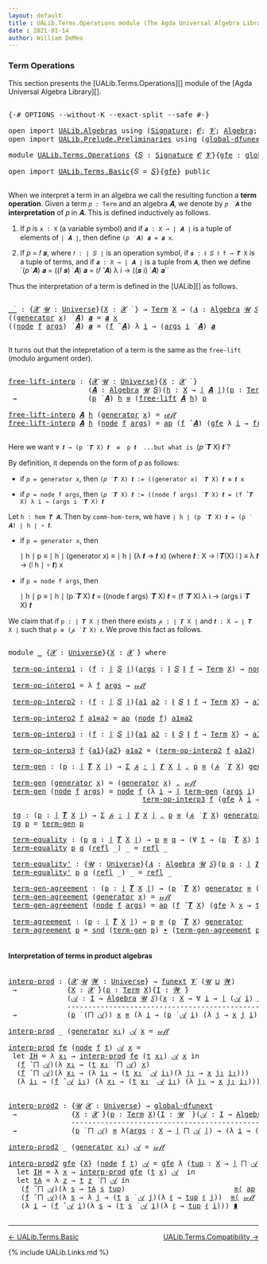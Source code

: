 ```yaml
---
layout: default
title : UALib.Terms.Operations module (The Agda Universal Algebra Library)
date : 2021-01-14
author: William DeMeo
---
```


### <a id="term-operations">Term Operations</a>

This section presents the [UALib.Terms.Operations][] module of the [Agda Universal Algebra Library][].

<pre class="Agda">

<a id="308" class="Symbol">{-#</a> <a id="312" class="Keyword">OPTIONS</a> <a id="320" class="Pragma">--without-K</a> <a id="332" class="Pragma">--exact-split</a> <a id="346" class="Pragma">--safe</a> <a id="353" class="Symbol">#-}</a>

<a id="358" class="Keyword">open</a> <a id="363" class="Keyword">import</a> <a id="370" href="UALib.Algebras.html" class="Module">UALib.Algebras</a> <a id="385" class="Keyword">using</a> <a id="391" class="Symbol">(</a><a id="392" href="UALib.Algebras.Signatures.html#1377" class="Function">Signature</a><a id="401" class="Symbol">;</a> <a id="403" href="universes.html#613" class="Generalizable">𝓞</a><a id="404" class="Symbol">;</a> <a id="406" href="universes.html#617" class="Generalizable">𝓥</a><a id="407" class="Symbol">;</a> <a id="409" href="UALib.Algebras.Algebras.html#771" class="Function">Algebra</a><a id="416" class="Symbol">;</a> <a id="418" href="UALib.Algebras.Algebras.html#3472" class="Function Operator">_↠_</a><a id="421" class="Symbol">)</a>
<a id="423" class="Keyword">open</a> <a id="428" class="Keyword">import</a> <a id="435" href="UALib.Prelude.Preliminaries.html" class="Module">UALib.Prelude.Preliminaries</a> <a id="463" class="Keyword">using</a> <a id="469" class="Symbol">(</a><a id="470" href="MGS-Subsingleton-Theorems.html#3468" class="Function">global-dfunext</a><a id="484" class="Symbol">;</a> <a id="486" href="universes.html#551" class="Postulate">Universe</a><a id="494" class="Symbol">;</a> <a id="496" href="universes.html#758" class="Function Operator">_̇</a><a id="498" class="Symbol">)</a>

<a id="501" class="Keyword">module</a> <a id="508" href="UALib.Terms.Operations.html" class="Module">UALib.Terms.Operations</a> <a id="531" class="Symbol">{</a><a id="532" href="UALib.Terms.Operations.html#532" class="Bound">𝑆</a> <a id="534" class="Symbol">:</a> <a id="536" href="UALib.Algebras.Signatures.html#1377" class="Function">Signature</a> <a id="546" href="universes.html#613" class="Generalizable">𝓞</a> <a id="548" href="universes.html#617" class="Generalizable">𝓥</a><a id="549" class="Symbol">}{</a><a id="551" href="UALib.Terms.Operations.html#551" class="Bound">gfe</a> <a id="555" class="Symbol">:</a> <a id="557" href="MGS-Subsingleton-Theorems.html#3468" class="Function">global-dfunext</a><a id="571" class="Symbol">}</a> <a id="573" class="Keyword">where</a>

<a id="580" class="Keyword">open</a> <a id="585" class="Keyword">import</a> <a id="592" href="UALib.Terms.Basic.html" class="Module">UALib.Terms.Basic</a><a id="609" class="Symbol">{</a><a id="610" class="Argument">𝑆</a> <a id="612" class="Symbol">=</a> <a id="614" href="UALib.Terms.Operations.html#532" class="Bound">𝑆</a><a id="615" class="Symbol">}{</a><a id="617" href="UALib.Terms.Operations.html#551" class="Bound">gfe</a><a id="620" class="Symbol">}</a> <a id="622" class="Keyword">public</a>

</pre>

When we interpret a term in an algebra we call the resulting function a **term operation**.  Given a term `𝑝 : Term` and an algebra 𝑨, we denote by `𝑝 ̇ 𝑨` the **interpretation** of 𝑝 in 𝑨.  This is defined inductively as follows.

1. If 𝑝 is `x : X` (a variable symbol) and if `𝒂 : X → ∣ 𝑨 ∣` is a tuple of elements of `∣ 𝑨 ∣`, then define `(𝑝 ̇ 𝑨) 𝒂 = 𝒂 x`.

2. If 𝑝 = 𝑓 𝒔, where `𝑓 : ∣ 𝑆 ∣` is an operation symbol, if `𝒔 : ∥ 𝑆 ∥ f → 𝑻 X` is a tuple of terms, and if `𝒂 : X → ∣ 𝑨 ∣` is a tuple from `𝑨`, then we define `(𝑝 ̇ 𝑨) 𝒂 = ((𝑓 𝒔) ̇ 𝑨) 𝒂 = (𝑓 ̂ 𝑨) λ i → ((𝒔 i) ̇ 𝑨) 𝒂``

Thus the interpretation of a term is defined in the [UALib][] as follows.

<pre class="Agda">

<a id="_̇_"></a><a id="1312" href="UALib.Terms.Operations.html#1312" class="Function Operator">_̇_</a> <a id="1316" class="Symbol">:</a> <a id="1318" class="Symbol">{</a><a id="1319" href="UALib.Terms.Operations.html#1319" class="Bound">𝓧</a> <a id="1321" href="UALib.Terms.Operations.html#1321" class="Bound">𝓤</a> <a id="1323" class="Symbol">:</a> <a id="1325" href="universes.html#551" class="Postulate">Universe</a><a id="1333" class="Symbol">}{</a><a id="1335" href="UALib.Terms.Operations.html#1335" class="Bound">X</a> <a id="1337" class="Symbol">:</a> <a id="1339" href="UALib.Terms.Operations.html#1319" class="Bound">𝓧</a> <a id="1341" href="universes.html#758" class="Function Operator">̇</a> <a id="1343" class="Symbol">}</a> <a id="1345" class="Symbol">→</a> <a id="1347" href="UALib.Terms.Basic.html#2335" class="Datatype">Term</a> <a id="1352" href="UALib.Terms.Operations.html#1335" class="Bound">X</a> <a id="1354" class="Symbol">→</a> <a id="1356" class="Symbol">(</a><a id="1357" href="UALib.Terms.Operations.html#1357" class="Bound">𝑨</a> <a id="1359" class="Symbol">:</a> <a id="1361" href="UALib.Algebras.Algebras.html#771" class="Function">Algebra</a> <a id="1369" href="UALib.Terms.Operations.html#1321" class="Bound">𝓤</a> <a id="1371" href="UALib.Terms.Operations.html#532" class="Bound">𝑆</a><a id="1372" class="Symbol">)</a> <a id="1374" class="Symbol">→</a> <a id="1376" class="Symbol">(</a><a id="1377" href="UALib.Terms.Operations.html#1335" class="Bound">X</a> <a id="1379" class="Symbol">→</a> <a id="1381" href="UALib.Prelude.Preliminaries.html#11659" class="Function Operator">∣</a> <a id="1383" href="UALib.Terms.Operations.html#1357" class="Bound">𝑨</a> <a id="1385" href="UALib.Prelude.Preliminaries.html#11659" class="Function Operator">∣</a><a id="1386" class="Symbol">)</a> <a id="1388" class="Symbol">→</a> <a id="1390" href="UALib.Prelude.Preliminaries.html#11659" class="Function Operator">∣</a> <a id="1392" href="UALib.Terms.Operations.html#1357" class="Bound">𝑨</a> <a id="1394" href="UALib.Prelude.Preliminaries.html#11659" class="Function Operator">∣</a>
<a id="1396" class="Symbol">((</a><a id="1398" href="UALib.Terms.Basic.html#2383" class="InductiveConstructor">generator</a> <a id="1408" href="UALib.Terms.Operations.html#1408" class="Bound">x</a><a id="1409" class="Symbol">)</a> <a id="1411" href="UALib.Terms.Operations.html#1312" class="Function Operator">̇</a> <a id="1413" href="UALib.Terms.Operations.html#1413" class="Bound">𝑨</a><a id="1414" class="Symbol">)</a> <a id="1416" href="UALib.Terms.Operations.html#1416" class="Bound">𝒂</a> <a id="1418" class="Symbol">=</a> <a id="1420" href="UALib.Terms.Operations.html#1416" class="Bound">𝒂</a> <a id="1422" href="UALib.Terms.Operations.html#1408" class="Bound">x</a>
<a id="1424" class="Symbol">((</a><a id="1426" href="UALib.Terms.Basic.html#2408" class="InductiveConstructor">node</a> <a id="1431" href="UALib.Terms.Operations.html#1431" class="Bound">f</a> <a id="1433" href="UALib.Terms.Operations.html#1433" class="Bound">args</a><a id="1437" class="Symbol">)</a> <a id="1439" href="UALib.Terms.Operations.html#1312" class="Function Operator">̇</a> <a id="1441" href="UALib.Terms.Operations.html#1441" class="Bound">𝑨</a><a id="1442" class="Symbol">)</a> <a id="1444" href="UALib.Terms.Operations.html#1444" class="Bound">𝒂</a> <a id="1446" class="Symbol">=</a> <a id="1448" class="Symbol">(</a><a id="1449" href="UALib.Terms.Operations.html#1431" class="Bound">f</a> <a id="1451" href="UALib.Algebras.Algebras.html#2921" class="Function Operator">̂</a> <a id="1453" href="UALib.Terms.Operations.html#1441" class="Bound">𝑨</a><a id="1454" class="Symbol">)</a> <a id="1456" class="Symbol">λ</a> <a id="1458" href="UALib.Terms.Operations.html#1458" class="Bound">i</a> <a id="1460" class="Symbol">→</a> <a id="1462" class="Symbol">(</a><a id="1463" href="UALib.Terms.Operations.html#1433" class="Bound">args</a> <a id="1468" href="UALib.Terms.Operations.html#1458" class="Bound">i</a> <a id="1470" href="UALib.Terms.Operations.html#1312" class="Function Operator">̇</a> <a id="1472" href="UALib.Terms.Operations.html#1441" class="Bound">𝑨</a><a id="1473" class="Symbol">)</a> <a id="1475" href="UALib.Terms.Operations.html#1444" class="Bound">𝒂</a>

</pre>

It turns out that the intepretation of a term is the same as the `free-lift` (modulo argument order).

<pre class="Agda">

<a id="free-lift-interp"></a><a id="1607" href="UALib.Terms.Operations.html#1607" class="Function">free-lift-interp</a> <a id="1624" class="Symbol">:</a> <a id="1626" class="Symbol">{</a><a id="1627" href="UALib.Terms.Operations.html#1627" class="Bound">𝓧</a> <a id="1629" href="UALib.Terms.Operations.html#1629" class="Bound">𝓤</a> <a id="1631" class="Symbol">:</a> <a id="1633" href="universes.html#551" class="Postulate">Universe</a><a id="1641" class="Symbol">}{</a><a id="1643" href="UALib.Terms.Operations.html#1643" class="Bound">X</a> <a id="1645" class="Symbol">:</a> <a id="1647" href="UALib.Terms.Operations.html#1627" class="Bound">𝓧</a> <a id="1649" href="universes.html#758" class="Function Operator">̇</a> <a id="1651" class="Symbol">}</a>
                   <a id="1672" class="Symbol">(</a><a id="1673" href="UALib.Terms.Operations.html#1673" class="Bound">𝑨</a> <a id="1675" class="Symbol">:</a> <a id="1677" href="UALib.Algebras.Algebras.html#771" class="Function">Algebra</a> <a id="1685" href="UALib.Terms.Operations.html#1629" class="Bound">𝓤</a> <a id="1687" href="UALib.Terms.Operations.html#532" class="Bound">𝑆</a><a id="1688" class="Symbol">)(</a><a id="1690" href="UALib.Terms.Operations.html#1690" class="Bound">h</a> <a id="1692" class="Symbol">:</a> <a id="1694" href="UALib.Terms.Operations.html#1643" class="Bound">X</a> <a id="1696" class="Symbol">→</a> <a id="1698" href="UALib.Prelude.Preliminaries.html#11659" class="Function Operator">∣</a> <a id="1700" href="UALib.Terms.Operations.html#1673" class="Bound">𝑨</a> <a id="1702" href="UALib.Prelude.Preliminaries.html#11659" class="Function Operator">∣</a><a id="1703" class="Symbol">)(</a><a id="1705" href="UALib.Terms.Operations.html#1705" class="Bound">p</a> <a id="1707" class="Symbol">:</a> <a id="1709" href="UALib.Terms.Basic.html#2335" class="Datatype">Term</a> <a id="1714" href="UALib.Terms.Operations.html#1643" class="Bound">X</a><a id="1715" class="Symbol">)</a>
 <a id="1718" class="Symbol">→</a>                 <a id="1736" class="Symbol">(</a><a id="1737" href="UALib.Terms.Operations.html#1705" class="Bound">p</a> <a id="1739" href="UALib.Terms.Operations.html#1312" class="Function Operator">̇</a> <a id="1741" href="UALib.Terms.Operations.html#1673" class="Bound">𝑨</a><a id="1742" class="Symbol">)</a> <a id="1744" href="UALib.Terms.Operations.html#1690" class="Bound">h</a> <a id="1746" href="UALib.Prelude.Preliminaries.html#5556" class="Datatype Operator">≡</a> <a id="1748" class="Symbol">(</a><a id="1749" href="UALib.Terms.Basic.html#3932" class="Function">free-lift</a> <a id="1759" href="UALib.Terms.Operations.html#1673" class="Bound">𝑨</a> <a id="1761" href="UALib.Terms.Operations.html#1690" class="Bound">h</a><a id="1762" class="Symbol">)</a> <a id="1764" href="UALib.Terms.Operations.html#1705" class="Bound">p</a>

<a id="1767" href="UALib.Terms.Operations.html#1607" class="Function">free-lift-interp</a> <a id="1784" href="UALib.Terms.Operations.html#1784" class="Bound">𝑨</a> <a id="1786" href="UALib.Terms.Operations.html#1786" class="Bound">h</a> <a id="1788" class="Symbol">(</a><a id="1789" href="UALib.Terms.Basic.html#2383" class="InductiveConstructor">generator</a> <a id="1799" href="UALib.Terms.Operations.html#1799" class="Bound">x</a><a id="1800" class="Symbol">)</a> <a id="1802" class="Symbol">=</a> <a id="1804" href="UALib.Prelude.Preliminaries.html#5570" class="InductiveConstructor">𝓇ℯ𝒻𝓁</a>
<a id="1809" href="UALib.Terms.Operations.html#1607" class="Function">free-lift-interp</a> <a id="1826" href="UALib.Terms.Operations.html#1826" class="Bound">𝑨</a> <a id="1828" href="UALib.Terms.Operations.html#1828" class="Bound">h</a> <a id="1830" class="Symbol">(</a><a id="1831" href="UALib.Terms.Basic.html#2408" class="InductiveConstructor">node</a> <a id="1836" href="UALib.Terms.Operations.html#1836" class="Bound">f</a> <a id="1838" href="UALib.Terms.Operations.html#1838" class="Bound">args</a><a id="1842" class="Symbol">)</a> <a id="1844" class="Symbol">=</a> <a id="1846" href="MGS-MLTT.html#6613" class="Function">ap</a> <a id="1849" class="Symbol">(</a><a id="1850" href="UALib.Terms.Operations.html#1836" class="Bound">f</a> <a id="1852" href="UALib.Algebras.Algebras.html#2921" class="Function Operator">̂</a> <a id="1854" href="UALib.Terms.Operations.html#1826" class="Bound">𝑨</a><a id="1855" class="Symbol">)</a> <a id="1857" class="Symbol">(</a><a id="1858" href="UALib.Terms.Operations.html#551" class="Bound">gfe</a> <a id="1862" class="Symbol">λ</a> <a id="1864" href="UALib.Terms.Operations.html#1864" class="Bound">i</a> <a id="1866" class="Symbol">→</a> <a id="1868" href="UALib.Terms.Operations.html#1607" class="Function">free-lift-interp</a> <a id="1885" href="UALib.Terms.Operations.html#1826" class="Bound">𝑨</a> <a id="1887" href="UALib.Terms.Operations.html#1828" class="Bound">h</a> <a id="1889" class="Symbol">(</a><a id="1890" href="UALib.Terms.Operations.html#1838" class="Bound">args</a> <a id="1895" href="UALib.Terms.Operations.html#1864" class="Bound">i</a><a id="1896" class="Symbol">))</a>

</pre>

Here we want `∀ 𝒕 → (p ̇ 𝑻 X) 𝒕  ≡  p 𝒕  ...but what is `(𝑝 ̇ 𝑻 X) 𝒕`?

By definition, it depends on the form of 𝑝 as follows:

* if `𝑝 = generator x`, then `(𝑝 ̇ 𝑻 X) 𝒕 := ((generator x) ̇ 𝑻 X) 𝒕 ≡ 𝒕 x`

* if `𝑝 = node f args`, then `(𝑝 ̇ 𝑻 X) 𝒕 := ((node f args) ̇ 𝑻 X) 𝒕 = (f ̂ 𝑻 X) λ i → (args i ̇ 𝑻 X) 𝒕`

Let `h : hom 𝑻 𝑨`. Then by `comm-hom-term`, we have `∣ h ∣ (p ̇ 𝑻 X) 𝒕 = (p ̇ 𝑨) ∣ h ∣ ∘ 𝒕`.

* if `p = generator x`, then

   ∣ h ∣ p ≡ ∣ h ∣ (generator x)
          ≡ ∣ h ∣ (λ 𝒕 → 𝒕 x)  (where 𝒕 : X → ∣ 𝑻(X) ∣ )
          ≡ λ 𝒕 → (∣ h ∣ ∘ 𝒕) x

* if `p = node f args`, then

   ∣ h ∣ p ≡ ∣ h ∣  (p ̇ 𝑻 X) 𝒕 = ((node f args) ̇ 𝑻 X) 𝒕 = (f ̂ 𝑻 X) λ i → (args i ̇ 𝑻 X) 𝒕

We claim that if `p : ∣ 𝑻 X ∣` then there exists `𝓅 : ∣ 𝑻 X ∣` and `𝒕 : X → ∣ 𝑻 X ∣` such that `p ≡ (𝓅 ̇ 𝑻 X) 𝒕`. We prove this fact as follows.

<pre class="Agda">

<a id="2754" class="Keyword">module</a> <a id="2761" href="UALib.Terms.Operations.html#2761" class="Module">_</a> <a id="2763" class="Symbol">{</a><a id="2764" href="UALib.Terms.Operations.html#2764" class="Bound">𝓧</a> <a id="2766" class="Symbol">:</a> <a id="2768" href="universes.html#551" class="Postulate">Universe</a><a id="2776" class="Symbol">}{</a><a id="2778" href="UALib.Terms.Operations.html#2778" class="Bound">X</a> <a id="2780" class="Symbol">:</a> <a id="2782" href="UALib.Terms.Operations.html#2764" class="Bound">𝓧</a> <a id="2784" href="universes.html#758" class="Function Operator">̇</a><a id="2785" class="Symbol">}</a> <a id="2787" class="Keyword">where</a>

 <a id="2795" href="UALib.Terms.Operations.html#2795" class="Function">term-op-interp1</a> <a id="2811" class="Symbol">:</a> <a id="2813" class="Symbol">(</a><a id="2814" href="UALib.Terms.Operations.html#2814" class="Bound">f</a> <a id="2816" class="Symbol">:</a> <a id="2818" href="UALib.Prelude.Preliminaries.html#11659" class="Function Operator">∣</a> <a id="2820" href="UALib.Terms.Operations.html#532" class="Bound">𝑆</a> <a id="2822" href="UALib.Prelude.Preliminaries.html#11659" class="Function Operator">∣</a><a id="2823" class="Symbol">)(</a><a id="2825" href="UALib.Terms.Operations.html#2825" class="Bound">args</a> <a id="2830" class="Symbol">:</a> <a id="2832" href="UALib.Prelude.Preliminaries.html#11740" class="Function Operator">∥</a> <a id="2834" href="UALib.Terms.Operations.html#532" class="Bound">𝑆</a> <a id="2836" href="UALib.Prelude.Preliminaries.html#11740" class="Function Operator">∥</a> <a id="2838" href="UALib.Terms.Operations.html#2814" class="Bound">f</a> <a id="2840" class="Symbol">→</a> <a id="2842" href="UALib.Terms.Basic.html#2335" class="Datatype">Term</a> <a id="2847" href="UALib.Terms.Operations.html#2778" class="Bound">X</a><a id="2848" class="Symbol">)</a> <a id="2850" class="Symbol">→</a> <a id="2852" href="UALib.Terms.Basic.html#2408" class="InductiveConstructor">node</a> <a id="2857" href="UALib.Terms.Operations.html#2814" class="Bound">f</a> <a id="2859" href="UALib.Terms.Operations.html#2825" class="Bound">args</a> <a id="2864" href="UALib.Prelude.Preliminaries.html#5556" class="Datatype Operator">≡</a> <a id="2866" class="Symbol">(</a><a id="2867" href="UALib.Terms.Operations.html#2814" class="Bound">f</a> <a id="2869" href="UALib.Algebras.Algebras.html#2921" class="Function Operator">̂</a> <a id="2871" href="UALib.Terms.Basic.html#3406" class="Function">𝑻</a> <a id="2873" href="UALib.Terms.Operations.html#2778" class="Bound">X</a><a id="2874" class="Symbol">)</a> <a id="2876" href="UALib.Terms.Operations.html#2825" class="Bound">args</a>

 <a id="2883" href="UALib.Terms.Operations.html#2795" class="Function">term-op-interp1</a> <a id="2899" class="Symbol">=</a> <a id="2901" class="Symbol">λ</a> <a id="2903" href="UALib.Terms.Operations.html#2903" class="Bound">f</a> <a id="2905" href="UALib.Terms.Operations.html#2905" class="Bound">args</a> <a id="2910" class="Symbol">→</a> <a id="2912" href="UALib.Prelude.Preliminaries.html#5570" class="InductiveConstructor">𝓇ℯ𝒻𝓁</a>

 <a id="2919" href="UALib.Terms.Operations.html#2919" class="Function">term-op-interp2</a> <a id="2935" class="Symbol">:</a> <a id="2937" class="Symbol">(</a><a id="2938" href="UALib.Terms.Operations.html#2938" class="Bound">f</a> <a id="2940" class="Symbol">:</a> <a id="2942" href="UALib.Prelude.Preliminaries.html#11659" class="Function Operator">∣</a> <a id="2944" href="UALib.Terms.Operations.html#532" class="Bound">𝑆</a> <a id="2946" href="UALib.Prelude.Preliminaries.html#11659" class="Function Operator">∣</a><a id="2947" class="Symbol">){</a><a id="2949" href="UALib.Terms.Operations.html#2949" class="Bound">a1</a> <a id="2952" href="UALib.Terms.Operations.html#2952" class="Bound">a2</a> <a id="2955" class="Symbol">:</a> <a id="2957" href="UALib.Prelude.Preliminaries.html#11740" class="Function Operator">∥</a> <a id="2959" href="UALib.Terms.Operations.html#532" class="Bound">𝑆</a> <a id="2961" href="UALib.Prelude.Preliminaries.html#11740" class="Function Operator">∥</a> <a id="2963" href="UALib.Terms.Operations.html#2938" class="Bound">f</a> <a id="2965" class="Symbol">→</a> <a id="2967" href="UALib.Terms.Basic.html#2335" class="Datatype">Term</a> <a id="2972" href="UALib.Terms.Operations.html#2778" class="Bound">X</a><a id="2973" class="Symbol">}</a> <a id="2975" class="Symbol">→</a> <a id="2977" href="UALib.Terms.Operations.html#2949" class="Bound">a1</a> <a id="2980" href="UALib.Prelude.Preliminaries.html#5556" class="Datatype Operator">≡</a> <a id="2982" href="UALib.Terms.Operations.html#2952" class="Bound">a2</a>  <a id="2986" class="Symbol">→</a>  <a id="2989" href="UALib.Terms.Basic.html#2408" class="InductiveConstructor">node</a> <a id="2994" href="UALib.Terms.Operations.html#2938" class="Bound">f</a> <a id="2996" href="UALib.Terms.Operations.html#2949" class="Bound">a1</a> <a id="2999" href="UALib.Prelude.Preliminaries.html#5556" class="Datatype Operator">≡</a> <a id="3001" href="UALib.Terms.Basic.html#2408" class="InductiveConstructor">node</a> <a id="3006" href="UALib.Terms.Operations.html#2938" class="Bound">f</a> <a id="3008" href="UALib.Terms.Operations.html#2952" class="Bound">a2</a>

 <a id="3013" href="UALib.Terms.Operations.html#2919" class="Function">term-op-interp2</a> <a id="3029" href="UALib.Terms.Operations.html#3029" class="Bound">f</a> <a id="3031" href="UALib.Terms.Operations.html#3031" class="Bound">a1≡a2</a> <a id="3037" class="Symbol">=</a> <a id="3039" href="MGS-MLTT.html#6613" class="Function">ap</a> <a id="3042" class="Symbol">(</a><a id="3043" href="UALib.Terms.Basic.html#2408" class="InductiveConstructor">node</a> <a id="3048" href="UALib.Terms.Operations.html#3029" class="Bound">f</a><a id="3049" class="Symbol">)</a> <a id="3051" href="UALib.Terms.Operations.html#3031" class="Bound">a1≡a2</a>

 <a id="3059" href="UALib.Terms.Operations.html#3059" class="Function">term-op-interp3</a> <a id="3075" class="Symbol">:</a> <a id="3077" class="Symbol">(</a><a id="3078" href="UALib.Terms.Operations.html#3078" class="Bound">f</a> <a id="3080" class="Symbol">:</a> <a id="3082" href="UALib.Prelude.Preliminaries.html#11659" class="Function Operator">∣</a> <a id="3084" href="UALib.Terms.Operations.html#532" class="Bound">𝑆</a> <a id="3086" href="UALib.Prelude.Preliminaries.html#11659" class="Function Operator">∣</a><a id="3087" class="Symbol">){</a><a id="3089" href="UALib.Terms.Operations.html#3089" class="Bound">a1</a> <a id="3092" href="UALib.Terms.Operations.html#3092" class="Bound">a2</a> <a id="3095" class="Symbol">:</a> <a id="3097" href="UALib.Prelude.Preliminaries.html#11740" class="Function Operator">∥</a> <a id="3099" href="UALib.Terms.Operations.html#532" class="Bound">𝑆</a> <a id="3101" href="UALib.Prelude.Preliminaries.html#11740" class="Function Operator">∥</a> <a id="3103" href="UALib.Terms.Operations.html#3078" class="Bound">f</a> <a id="3105" class="Symbol">→</a> <a id="3107" href="UALib.Terms.Basic.html#2335" class="Datatype">Term</a> <a id="3112" href="UALib.Terms.Operations.html#2778" class="Bound">X</a><a id="3113" class="Symbol">}</a> <a id="3115" class="Symbol">→</a> <a id="3117" href="UALib.Terms.Operations.html#3089" class="Bound">a1</a> <a id="3120" href="UALib.Prelude.Preliminaries.html#5556" class="Datatype Operator">≡</a> <a id="3122" href="UALib.Terms.Operations.html#3092" class="Bound">a2</a> <a id="3125" class="Symbol">→</a> <a id="3127" href="UALib.Terms.Basic.html#2408" class="InductiveConstructor">node</a> <a id="3132" href="UALib.Terms.Operations.html#3078" class="Bound">f</a> <a id="3134" href="UALib.Terms.Operations.html#3089" class="Bound">a1</a> <a id="3137" href="UALib.Prelude.Preliminaries.html#5556" class="Datatype Operator">≡</a> <a id="3139" class="Symbol">(</a><a id="3140" href="UALib.Terms.Operations.html#3078" class="Bound">f</a> <a id="3142" href="UALib.Algebras.Algebras.html#2921" class="Function Operator">̂</a> <a id="3144" href="UALib.Terms.Basic.html#3406" class="Function">𝑻</a> <a id="3146" href="UALib.Terms.Operations.html#2778" class="Bound">X</a><a id="3147" class="Symbol">)</a> <a id="3149" href="UALib.Terms.Operations.html#3092" class="Bound">a2</a>

 <a id="3154" href="UALib.Terms.Operations.html#3059" class="Function">term-op-interp3</a> <a id="3170" href="UALib.Terms.Operations.html#3170" class="Bound">f</a> <a id="3172" class="Symbol">{</a><a id="3173" href="UALib.Terms.Operations.html#3173" class="Bound">a1</a><a id="3175" class="Symbol">}{</a><a id="3177" href="UALib.Terms.Operations.html#3177" class="Bound">a2</a><a id="3179" class="Symbol">}</a> <a id="3181" href="UALib.Terms.Operations.html#3181" class="Bound">a1a2</a> <a id="3186" class="Symbol">=</a> <a id="3188" class="Symbol">(</a><a id="3189" href="UALib.Terms.Operations.html#2919" class="Function">term-op-interp2</a> <a id="3205" href="UALib.Terms.Operations.html#3170" class="Bound">f</a> <a id="3207" href="UALib.Terms.Operations.html#3181" class="Bound">a1a2</a><a id="3211" class="Symbol">)</a> <a id="3213" href="MGS-MLTT.html#5910" class="Function Operator">∙</a> <a id="3215" class="Symbol">(</a><a id="3216" href="UALib.Terms.Operations.html#2795" class="Function">term-op-interp1</a> <a id="3232" href="UALib.Terms.Operations.html#3170" class="Bound">f</a> <a id="3234" href="UALib.Terms.Operations.html#3177" class="Bound">a2</a><a id="3236" class="Symbol">)</a>

 <a id="3240" href="UALib.Terms.Operations.html#3240" class="Function">term-gen</a> <a id="3249" class="Symbol">:</a> <a id="3251" class="Symbol">(</a><a id="3252" href="UALib.Terms.Operations.html#3252" class="Bound">p</a> <a id="3254" class="Symbol">:</a> <a id="3256" href="UALib.Prelude.Preliminaries.html#11659" class="Function Operator">∣</a> <a id="3258" href="UALib.Terms.Basic.html#3406" class="Function">𝑻</a> <a id="3260" href="UALib.Terms.Operations.html#2778" class="Bound">X</a> <a id="3262" href="UALib.Prelude.Preliminaries.html#11659" class="Function Operator">∣</a><a id="3263" class="Symbol">)</a> <a id="3265" class="Symbol">→</a> <a id="3267" href="MGS-MLTT.html#3074" class="Function">Σ</a> <a id="3269" href="UALib.Terms.Operations.html#3269" class="Bound">𝓅</a> <a id="3271" href="MGS-MLTT.html#3074" class="Function">꞉</a> <a id="3273" href="UALib.Prelude.Preliminaries.html#11659" class="Function Operator">∣</a> <a id="3275" href="UALib.Terms.Basic.html#3406" class="Function">𝑻</a> <a id="3277" href="UALib.Terms.Operations.html#2778" class="Bound">X</a> <a id="3279" href="UALib.Prelude.Preliminaries.html#11659" class="Function Operator">∣</a> <a id="3281" href="MGS-MLTT.html#3074" class="Function">,</a> <a id="3283" href="UALib.Terms.Operations.html#3252" class="Bound">p</a> <a id="3285" href="UALib.Prelude.Preliminaries.html#5556" class="Datatype Operator">≡</a> <a id="3287" class="Symbol">(</a><a id="3288" href="UALib.Terms.Operations.html#3269" class="Bound">𝓅</a> <a id="3290" href="UALib.Terms.Operations.html#1312" class="Function Operator">̇</a> <a id="3292" href="UALib.Terms.Basic.html#3406" class="Function">𝑻</a> <a id="3294" href="UALib.Terms.Operations.html#2778" class="Bound">X</a><a id="3295" class="Symbol">)</a> <a id="3297" href="UALib.Terms.Basic.html#2383" class="InductiveConstructor">generator</a>

 <a id="3309" href="UALib.Terms.Operations.html#3240" class="Function">term-gen</a> <a id="3318" class="Symbol">(</a><a id="3319" href="UALib.Terms.Basic.html#2383" class="InductiveConstructor">generator</a> <a id="3329" href="UALib.Terms.Operations.html#3329" class="Bound">x</a><a id="3330" class="Symbol">)</a> <a id="3332" class="Symbol">=</a> <a id="3334" class="Symbol">(</a><a id="3335" href="UALib.Terms.Basic.html#2383" class="InductiveConstructor">generator</a> <a id="3345" href="UALib.Terms.Operations.html#3329" class="Bound">x</a><a id="3346" class="Symbol">)</a> <a id="3348" href="UALib.Prelude.Preliminaries.html#5665" class="InductiveConstructor Operator">,</a> <a id="3350" href="UALib.Prelude.Preliminaries.html#5570" class="InductiveConstructor">𝓇ℯ𝒻𝓁</a>
 <a id="3356" href="UALib.Terms.Operations.html#3240" class="Function">term-gen</a> <a id="3365" class="Symbol">(</a><a id="3366" href="UALib.Terms.Basic.html#2408" class="InductiveConstructor">node</a> <a id="3371" href="UALib.Terms.Operations.html#3371" class="Bound">f</a> <a id="3373" href="UALib.Terms.Operations.html#3373" class="Bound">args</a><a id="3377" class="Symbol">)</a> <a id="3379" class="Symbol">=</a> <a id="3381" href="UALib.Terms.Basic.html#2408" class="InductiveConstructor">node</a> <a id="3386" href="UALib.Terms.Operations.html#3371" class="Bound">f</a> <a id="3388" class="Symbol">(λ</a> <a id="3391" href="UALib.Terms.Operations.html#3391" class="Bound">i</a> <a id="3393" class="Symbol">→</a> <a id="3395" href="UALib.Prelude.Preliminaries.html#11659" class="Function Operator">∣</a> <a id="3397" href="UALib.Terms.Operations.html#3240" class="Function">term-gen</a> <a id="3406" class="Symbol">(</a><a id="3407" href="UALib.Terms.Operations.html#3373" class="Bound">args</a> <a id="3412" href="UALib.Terms.Operations.html#3391" class="Bound">i</a><a id="3413" class="Symbol">)</a> <a id="3415" href="UALib.Prelude.Preliminaries.html#11659" class="Function Operator">∣</a><a id="3416" class="Symbol">)</a> <a id="3418" href="UALib.Prelude.Preliminaries.html#5665" class="InductiveConstructor Operator">,</a>
                                <a id="3452" href="UALib.Terms.Operations.html#3059" class="Function">term-op-interp3</a> <a id="3468" href="UALib.Terms.Operations.html#3371" class="Bound">f</a> <a id="3470" class="Symbol">(</a><a id="3471" href="UALib.Terms.Operations.html#551" class="Bound">gfe</a> <a id="3475" class="Symbol">λ</a> <a id="3477" href="UALib.Terms.Operations.html#3477" class="Bound">i</a> <a id="3479" class="Symbol">→</a> <a id="3481" href="UALib.Prelude.Preliminaries.html#11740" class="Function Operator">∥</a> <a id="3483" href="UALib.Terms.Operations.html#3240" class="Function">term-gen</a> <a id="3492" class="Symbol">(</a><a id="3493" href="UALib.Terms.Operations.html#3373" class="Bound">args</a> <a id="3498" href="UALib.Terms.Operations.html#3477" class="Bound">i</a><a id="3499" class="Symbol">)</a> <a id="3501" href="UALib.Prelude.Preliminaries.html#11740" class="Function Operator">∥</a><a id="3502" class="Symbol">)</a>

 <a id="3506" href="UALib.Terms.Operations.html#3506" class="Function">tg</a> <a id="3509" class="Symbol">:</a> <a id="3511" class="Symbol">(</a><a id="3512" href="UALib.Terms.Operations.html#3512" class="Bound">p</a> <a id="3514" class="Symbol">:</a> <a id="3516" href="UALib.Prelude.Preliminaries.html#11659" class="Function Operator">∣</a> <a id="3518" href="UALib.Terms.Basic.html#3406" class="Function">𝑻</a> <a id="3520" href="UALib.Terms.Operations.html#2778" class="Bound">X</a> <a id="3522" href="UALib.Prelude.Preliminaries.html#11659" class="Function Operator">∣</a><a id="3523" class="Symbol">)</a> <a id="3525" class="Symbol">→</a> <a id="3527" href="MGS-MLTT.html#3074" class="Function">Σ</a> <a id="3529" href="UALib.Terms.Operations.html#3529" class="Bound">𝓅</a> <a id="3531" href="MGS-MLTT.html#3074" class="Function">꞉</a> <a id="3533" href="UALib.Prelude.Preliminaries.html#11659" class="Function Operator">∣</a> <a id="3535" href="UALib.Terms.Basic.html#3406" class="Function">𝑻</a> <a id="3537" href="UALib.Terms.Operations.html#2778" class="Bound">X</a> <a id="3539" href="UALib.Prelude.Preliminaries.html#11659" class="Function Operator">∣</a> <a id="3541" href="MGS-MLTT.html#3074" class="Function">,</a> <a id="3543" href="UALib.Terms.Operations.html#3512" class="Bound">p</a> <a id="3545" href="UALib.Prelude.Preliminaries.html#5556" class="Datatype Operator">≡</a> <a id="3547" class="Symbol">(</a><a id="3548" href="UALib.Terms.Operations.html#3529" class="Bound">𝓅</a> <a id="3550" href="UALib.Terms.Operations.html#1312" class="Function Operator">̇</a> <a id="3552" href="UALib.Terms.Basic.html#3406" class="Function">𝑻</a> <a id="3554" href="UALib.Terms.Operations.html#2778" class="Bound">X</a><a id="3555" class="Symbol">)</a> <a id="3557" href="UALib.Terms.Basic.html#2383" class="InductiveConstructor">generator</a>
 <a id="3568" href="UALib.Terms.Operations.html#3506" class="Function">tg</a> <a id="3571" href="UALib.Terms.Operations.html#3571" class="Bound">p</a> <a id="3573" class="Symbol">=</a> <a id="3575" href="UALib.Terms.Operations.html#3240" class="Function">term-gen</a> <a id="3584" href="UALib.Terms.Operations.html#3571" class="Bound">p</a>

 <a id="3588" href="UALib.Terms.Operations.html#3588" class="Function">term-equality</a> <a id="3602" class="Symbol">:</a> <a id="3604" class="Symbol">(</a><a id="3605" href="UALib.Terms.Operations.html#3605" class="Bound">p</a> <a id="3607" href="UALib.Terms.Operations.html#3607" class="Bound">q</a> <a id="3609" class="Symbol">:</a> <a id="3611" href="UALib.Prelude.Preliminaries.html#11659" class="Function Operator">∣</a> <a id="3613" href="UALib.Terms.Basic.html#3406" class="Function">𝑻</a> <a id="3615" href="UALib.Terms.Operations.html#2778" class="Bound">X</a> <a id="3617" href="UALib.Prelude.Preliminaries.html#11659" class="Function Operator">∣</a><a id="3618" class="Symbol">)</a> <a id="3620" class="Symbol">→</a> <a id="3622" href="UALib.Terms.Operations.html#3605" class="Bound">p</a> <a id="3624" href="UALib.Prelude.Preliminaries.html#5556" class="Datatype Operator">≡</a> <a id="3626" href="UALib.Terms.Operations.html#3607" class="Bound">q</a> <a id="3628" class="Symbol">→</a> <a id="3630" class="Symbol">(∀</a> <a id="3633" href="UALib.Terms.Operations.html#3633" class="Bound">t</a> <a id="3635" class="Symbol">→</a> <a id="3637" class="Symbol">(</a><a id="3638" href="UALib.Terms.Operations.html#3605" class="Bound">p</a> <a id="3640" href="UALib.Terms.Operations.html#1312" class="Function Operator">̇</a> <a id="3642" href="UALib.Terms.Basic.html#3406" class="Function">𝑻</a> <a id="3644" href="UALib.Terms.Operations.html#2778" class="Bound">X</a><a id="3645" class="Symbol">)</a> <a id="3647" href="UALib.Terms.Operations.html#3633" class="Bound">t</a> <a id="3649" href="UALib.Prelude.Preliminaries.html#5556" class="Datatype Operator">≡</a> <a id="3651" class="Symbol">(</a><a id="3652" href="UALib.Terms.Operations.html#3607" class="Bound">q</a> <a id="3654" href="UALib.Terms.Operations.html#1312" class="Function Operator">̇</a> <a id="3656" href="UALib.Terms.Basic.html#3406" class="Function">𝑻</a> <a id="3658" href="UALib.Terms.Operations.html#2778" class="Bound">X</a><a id="3659" class="Symbol">)</a> <a id="3661" href="UALib.Terms.Operations.html#3633" class="Bound">t</a><a id="3662" class="Symbol">)</a>
 <a id="3665" href="UALib.Terms.Operations.html#3588" class="Function">term-equality</a> <a id="3679" href="UALib.Terms.Operations.html#3679" class="Bound">p</a> <a id="3681" href="UALib.Terms.Operations.html#3681" class="Bound">q</a> <a id="3683" class="Symbol">(</a><a id="3684" href="UALib.Prelude.Preliminaries.html#5592" class="InductiveConstructor">refl</a> <a id="3689" class="Symbol">_)</a> <a id="3692" class="Symbol">_</a> <a id="3694" class="Symbol">=</a> <a id="3696" href="UALib.Prelude.Preliminaries.html#5592" class="InductiveConstructor">refl</a> <a id="3701" class="Symbol">_</a>

 <a id="3705" href="UALib.Terms.Operations.html#3705" class="Function">term-equality&#39;</a> <a id="3720" class="Symbol">:</a> <a id="3722" class="Symbol">{</a><a id="3723" href="UALib.Terms.Operations.html#3723" class="Bound">𝓤</a> <a id="3725" class="Symbol">:</a> <a id="3727" href="universes.html#551" class="Postulate">Universe</a><a id="3735" class="Symbol">}{</a><a id="3737" href="UALib.Terms.Operations.html#3737" class="Bound">𝑨</a> <a id="3739" class="Symbol">:</a> <a id="3741" href="UALib.Algebras.Algebras.html#771" class="Function">Algebra</a> <a id="3749" href="UALib.Terms.Operations.html#3723" class="Bound">𝓤</a> <a id="3751" href="UALib.Terms.Operations.html#532" class="Bound">𝑆</a><a id="3752" class="Symbol">}(</a><a id="3754" href="UALib.Terms.Operations.html#3754" class="Bound">p</a> <a id="3756" href="UALib.Terms.Operations.html#3756" class="Bound">q</a> <a id="3758" class="Symbol">:</a> <a id="3760" href="UALib.Prelude.Preliminaries.html#11659" class="Function Operator">∣</a> <a id="3762" href="UALib.Terms.Basic.html#3406" class="Function">𝑻</a> <a id="3764" href="UALib.Terms.Operations.html#2778" class="Bound">X</a> <a id="3766" href="UALib.Prelude.Preliminaries.html#11659" class="Function Operator">∣</a><a id="3767" class="Symbol">)</a> <a id="3769" class="Symbol">→</a> <a id="3771" href="UALib.Terms.Operations.html#3754" class="Bound">p</a> <a id="3773" href="UALib.Prelude.Preliminaries.html#5556" class="Datatype Operator">≡</a> <a id="3775" href="UALib.Terms.Operations.html#3756" class="Bound">q</a> <a id="3777" class="Symbol">→</a> <a id="3779" class="Symbol">(∀</a> <a id="3782" href="UALib.Terms.Operations.html#3782" class="Bound">𝒂</a> <a id="3784" class="Symbol">→</a> <a id="3786" class="Symbol">(</a><a id="3787" href="UALib.Terms.Operations.html#3754" class="Bound">p</a> <a id="3789" href="UALib.Terms.Operations.html#1312" class="Function Operator">̇</a> <a id="3791" href="UALib.Terms.Operations.html#3737" class="Bound">𝑨</a><a id="3792" class="Symbol">)</a> <a id="3794" href="UALib.Terms.Operations.html#3782" class="Bound">𝒂</a> <a id="3796" href="UALib.Prelude.Preliminaries.html#5556" class="Datatype Operator">≡</a> <a id="3798" class="Symbol">(</a><a id="3799" href="UALib.Terms.Operations.html#3756" class="Bound">q</a> <a id="3801" href="UALib.Terms.Operations.html#1312" class="Function Operator">̇</a> <a id="3803" href="UALib.Terms.Operations.html#3737" class="Bound">𝑨</a><a id="3804" class="Symbol">)</a> <a id="3806" href="UALib.Terms.Operations.html#3782" class="Bound">𝒂</a><a id="3807" class="Symbol">)</a>
 <a id="3810" href="UALib.Terms.Operations.html#3705" class="Function">term-equality&#39;</a> <a id="3825" href="UALib.Terms.Operations.html#3825" class="Bound">p</a> <a id="3827" href="UALib.Terms.Operations.html#3827" class="Bound">q</a> <a id="3829" class="Symbol">(</a><a id="3830" href="UALib.Prelude.Preliminaries.html#5592" class="InductiveConstructor">refl</a> <a id="3835" class="Symbol">_)</a> <a id="3838" class="Symbol">_</a> <a id="3840" class="Symbol">=</a> <a id="3842" href="UALib.Prelude.Preliminaries.html#5592" class="InductiveConstructor">refl</a> <a id="3847" class="Symbol">_</a>

 <a id="3851" href="UALib.Terms.Operations.html#3851" class="Function">term-gen-agreement</a> <a id="3870" class="Symbol">:</a> <a id="3872" class="Symbol">(</a><a id="3873" href="UALib.Terms.Operations.html#3873" class="Bound">p</a> <a id="3875" class="Symbol">:</a> <a id="3877" href="UALib.Prelude.Preliminaries.html#11659" class="Function Operator">∣</a> <a id="3879" href="UALib.Terms.Basic.html#3406" class="Function">𝑻</a> <a id="3881" href="UALib.Terms.Operations.html#2778" class="Bound">X</a> <a id="3883" href="UALib.Prelude.Preliminaries.html#11659" class="Function Operator">∣</a><a id="3884" class="Symbol">)</a> <a id="3886" class="Symbol">→</a> <a id="3888" class="Symbol">(</a><a id="3889" href="UALib.Terms.Operations.html#3873" class="Bound">p</a> <a id="3891" href="UALib.Terms.Operations.html#1312" class="Function Operator">̇</a> <a id="3893" href="UALib.Terms.Basic.html#3406" class="Function">𝑻</a> <a id="3895" href="UALib.Terms.Operations.html#2778" class="Bound">X</a><a id="3896" class="Symbol">)</a> <a id="3898" href="UALib.Terms.Basic.html#2383" class="InductiveConstructor">generator</a> <a id="3908" href="UALib.Prelude.Preliminaries.html#5556" class="Datatype Operator">≡</a> <a id="3910" class="Symbol">(</a><a id="3911" href="UALib.Prelude.Preliminaries.html#11659" class="Function Operator">∣</a> <a id="3913" href="UALib.Terms.Operations.html#3240" class="Function">term-gen</a> <a id="3922" href="UALib.Terms.Operations.html#3873" class="Bound">p</a> <a id="3924" href="UALib.Prelude.Preliminaries.html#11659" class="Function Operator">∣</a> <a id="3926" href="UALib.Terms.Operations.html#1312" class="Function Operator">̇</a> <a id="3928" href="UALib.Terms.Basic.html#3406" class="Function">𝑻</a> <a id="3930" href="UALib.Terms.Operations.html#2778" class="Bound">X</a><a id="3931" class="Symbol">)</a> <a id="3933" href="UALib.Terms.Basic.html#2383" class="InductiveConstructor">generator</a>
 <a id="3944" href="UALib.Terms.Operations.html#3851" class="Function">term-gen-agreement</a> <a id="3963" class="Symbol">(</a><a id="3964" href="UALib.Terms.Basic.html#2383" class="InductiveConstructor">generator</a> <a id="3974" href="UALib.Terms.Operations.html#3974" class="Bound">x</a><a id="3975" class="Symbol">)</a> <a id="3977" class="Symbol">=</a> <a id="3979" href="UALib.Prelude.Preliminaries.html#5570" class="InductiveConstructor">𝓇ℯ𝒻𝓁</a>
 <a id="3985" href="UALib.Terms.Operations.html#3851" class="Function">term-gen-agreement</a> <a id="4004" class="Symbol">(</a><a id="4005" href="UALib.Terms.Basic.html#2408" class="InductiveConstructor">node</a> <a id="4010" href="UALib.Terms.Operations.html#4010" class="Bound">f</a> <a id="4012" href="UALib.Terms.Operations.html#4012" class="Bound">args</a><a id="4016" class="Symbol">)</a> <a id="4018" class="Symbol">=</a> <a id="4020" href="MGS-MLTT.html#6613" class="Function">ap</a> <a id="4023" class="Symbol">(</a><a id="4024" href="UALib.Terms.Operations.html#4010" class="Bound">f</a> <a id="4026" href="UALib.Algebras.Algebras.html#2921" class="Function Operator">̂</a> <a id="4028" href="UALib.Terms.Basic.html#3406" class="Function">𝑻</a> <a id="4030" href="UALib.Terms.Operations.html#2778" class="Bound">X</a><a id="4031" class="Symbol">)</a> <a id="4033" class="Symbol">(</a><a id="4034" href="UALib.Terms.Operations.html#551" class="Bound">gfe</a> <a id="4038" class="Symbol">λ</a> <a id="4040" href="UALib.Terms.Operations.html#4040" class="Bound">x</a> <a id="4042" class="Symbol">→</a> <a id="4044" href="UALib.Terms.Operations.html#3851" class="Function">term-gen-agreement</a> <a id="4063" class="Symbol">(</a><a id="4064" href="UALib.Terms.Operations.html#4012" class="Bound">args</a> <a id="4069" href="UALib.Terms.Operations.html#4040" class="Bound">x</a><a id="4070" class="Symbol">))</a>

 <a id="4075" href="UALib.Terms.Operations.html#4075" class="Function">term-agreement</a> <a id="4090" class="Symbol">:</a> <a id="4092" class="Symbol">(</a><a id="4093" href="UALib.Terms.Operations.html#4093" class="Bound">p</a> <a id="4095" class="Symbol">:</a> <a id="4097" href="UALib.Prelude.Preliminaries.html#11659" class="Function Operator">∣</a> <a id="4099" href="UALib.Terms.Basic.html#3406" class="Function">𝑻</a> <a id="4101" href="UALib.Terms.Operations.html#2778" class="Bound">X</a> <a id="4103" href="UALib.Prelude.Preliminaries.html#11659" class="Function Operator">∣</a><a id="4104" class="Symbol">)</a> <a id="4106" class="Symbol">→</a> <a id="4108" href="UALib.Terms.Operations.html#4093" class="Bound">p</a> <a id="4110" href="UALib.Prelude.Preliminaries.html#5556" class="Datatype Operator">≡</a> <a id="4112" class="Symbol">(</a><a id="4113" href="UALib.Terms.Operations.html#4093" class="Bound">p</a> <a id="4115" href="UALib.Terms.Operations.html#1312" class="Function Operator">̇</a> <a id="4117" href="UALib.Terms.Basic.html#3406" class="Function">𝑻</a> <a id="4119" href="UALib.Terms.Operations.html#2778" class="Bound">X</a><a id="4120" class="Symbol">)</a> <a id="4122" href="UALib.Terms.Basic.html#2383" class="InductiveConstructor">generator</a>
 <a id="4133" href="UALib.Terms.Operations.html#4075" class="Function">term-agreement</a> <a id="4148" href="UALib.Terms.Operations.html#4148" class="Bound">p</a> <a id="4150" class="Symbol">=</a> <a id="4152" href="UALib.Prelude.Preliminaries.html#11744" class="Function">snd</a> <a id="4156" class="Symbol">(</a><a id="4157" href="UALib.Terms.Operations.html#3240" class="Function">term-gen</a> <a id="4166" href="UALib.Terms.Operations.html#4148" class="Bound">p</a><a id="4167" class="Symbol">)</a> <a id="4169" href="MGS-MLTT.html#5910" class="Function Operator">∙</a> <a id="4171" class="Symbol">(</a><a id="4172" href="UALib.Terms.Operations.html#3851" class="Function">term-gen-agreement</a> <a id="4191" href="UALib.Terms.Operations.html#4148" class="Bound">p</a><a id="4192" class="Symbol">)</a><a id="4193" href="MGS-MLTT.html#6125" class="Function Operator">⁻¹</a>

</pre>



#### <a id="interpretation-of-terms-in-product-algebras">Interpretation of terms in product algebras</a>

<pre class="Agda">

<a id="interp-prod"></a><a id="4331" href="UALib.Terms.Operations.html#4331" class="Function">interp-prod</a> <a id="4343" class="Symbol">:</a> <a id="4345" class="Symbol">{</a><a id="4346" href="UALib.Terms.Operations.html#4346" class="Bound">𝓧</a> <a id="4348" href="UALib.Terms.Operations.html#4348" class="Bound">𝓤</a> <a id="4350" href="UALib.Terms.Operations.html#4350" class="Bound">𝓦</a> <a id="4352" class="Symbol">:</a> <a id="4354" href="universes.html#551" class="Postulate">Universe</a><a id="4362" class="Symbol">}</a> <a id="4364" class="Symbol">→</a> <a id="4366" href="MGS-FunExt-from-Univalence.html#393" class="Function">funext</a> <a id="4373" href="UALib.Terms.Operations.html#548" class="Bound">𝓥</a> <a id="4375" class="Symbol">(</a><a id="4376" href="UALib.Terms.Operations.html#4348" class="Bound">𝓤</a> <a id="4378" href="Agda.Primitive.html#636" class="Function Operator">⊔</a> <a id="4380" href="UALib.Terms.Operations.html#4350" class="Bound">𝓦</a><a id="4381" class="Symbol">)</a>
 <a id="4384" class="Symbol">→</a>            <a id="4397" class="Symbol">{</a><a id="4398" href="UALib.Terms.Operations.html#4398" class="Bound">X</a> <a id="4400" class="Symbol">:</a> <a id="4402" href="UALib.Terms.Operations.html#4346" class="Bound">𝓧</a> <a id="4404" href="universes.html#758" class="Function Operator">̇</a><a id="4405" class="Symbol">}(</a><a id="4407" href="UALib.Terms.Operations.html#4407" class="Bound">p</a> <a id="4409" class="Symbol">:</a> <a id="4411" href="UALib.Terms.Basic.html#2335" class="Datatype">Term</a> <a id="4416" href="UALib.Terms.Operations.html#4398" class="Bound">X</a><a id="4417" class="Symbol">){</a><a id="4419" href="UALib.Terms.Operations.html#4419" class="Bound">I</a> <a id="4421" class="Symbol">:</a> <a id="4423" href="UALib.Terms.Operations.html#4350" class="Bound">𝓦</a> <a id="4425" href="universes.html#758" class="Function Operator">̇</a><a id="4426" class="Symbol">}</a>
              <a id="4442" class="Symbol">(</a><a id="4443" href="UALib.Terms.Operations.html#4443" class="Bound">𝒜</a> <a id="4445" class="Symbol">:</a> <a id="4447" href="UALib.Terms.Operations.html#4419" class="Bound">I</a> <a id="4449" class="Symbol">→</a> <a id="4451" href="UALib.Algebras.Algebras.html#771" class="Function">Algebra</a> <a id="4459" href="UALib.Terms.Operations.html#4348" class="Bound">𝓤</a> <a id="4461" href="UALib.Terms.Operations.html#532" class="Bound">𝑆</a><a id="4462" class="Symbol">)(</a><a id="4464" href="UALib.Terms.Operations.html#4464" class="Bound">x</a> <a id="4466" class="Symbol">:</a> <a id="4468" href="UALib.Terms.Operations.html#4398" class="Bound">X</a> <a id="4470" class="Symbol">→</a> <a id="4472" class="Symbol">∀</a> <a id="4474" href="UALib.Terms.Operations.html#4474" class="Bound">i</a> <a id="4476" class="Symbol">→</a> <a id="4478" href="UALib.Prelude.Preliminaries.html#11659" class="Function Operator">∣</a> <a id="4480" class="Symbol">(</a><a id="4481" href="UALib.Terms.Operations.html#4443" class="Bound">𝒜</a> <a id="4483" href="UALib.Terms.Operations.html#4474" class="Bound">i</a><a id="4484" class="Symbol">)</a> <a id="4486" href="UALib.Prelude.Preliminaries.html#11659" class="Function Operator">∣</a><a id="4487" class="Symbol">)</a>
              <a id="4503" class="Comment">--------------------------------------------------------</a>
 <a id="4561" class="Symbol">→</a>            <a id="4574" class="Symbol">(</a><a id="4575" href="UALib.Terms.Operations.html#4407" class="Bound">p</a> <a id="4577" href="UALib.Terms.Operations.html#1312" class="Function Operator">̇</a> <a id="4579" class="Symbol">(</a><a id="4580" href="UALib.Algebras.Products.html#1021" class="Function">⨅</a> <a id="4582" href="UALib.Terms.Operations.html#4443" class="Bound">𝒜</a><a id="4583" class="Symbol">))</a> <a id="4586" href="UALib.Terms.Operations.html#4464" class="Bound">x</a> <a id="4588" href="UALib.Prelude.Preliminaries.html#5556" class="Datatype Operator">≡</a> <a id="4590" class="Symbol">(λ</a> <a id="4593" href="UALib.Terms.Operations.html#4593" class="Bound">i</a> <a id="4595" class="Symbol">→</a> <a id="4597" class="Symbol">(</a><a id="4598" href="UALib.Terms.Operations.html#4407" class="Bound">p</a> <a id="4600" href="UALib.Terms.Operations.html#1312" class="Function Operator">̇</a> <a id="4602" href="UALib.Terms.Operations.html#4443" class="Bound">𝒜</a> <a id="4604" href="UALib.Terms.Operations.html#4593" class="Bound">i</a><a id="4605" class="Symbol">)</a> <a id="4607" class="Symbol">(λ</a> <a id="4610" href="UALib.Terms.Operations.html#4610" class="Bound">j</a> <a id="4612" class="Symbol">→</a> <a id="4614" href="UALib.Terms.Operations.html#4464" class="Bound">x</a> <a id="4616" href="UALib.Terms.Operations.html#4610" class="Bound">j</a> <a id="4618" href="UALib.Terms.Operations.html#4593" class="Bound">i</a><a id="4619" class="Symbol">))</a>

<a id="4623" href="UALib.Terms.Operations.html#4331" class="Function">interp-prod</a> <a id="4635" class="Symbol">_</a> <a id="4637" class="Symbol">(</a><a id="4638" href="UALib.Terms.Basic.html#2383" class="InductiveConstructor">generator</a> <a id="4648" href="UALib.Terms.Operations.html#4648" class="Bound">x₁</a><a id="4650" class="Symbol">)</a> <a id="4652" href="UALib.Terms.Operations.html#4652" class="Bound">𝒜</a> <a id="4654" href="UALib.Terms.Operations.html#4654" class="Bound">x</a> <a id="4656" class="Symbol">=</a> <a id="4658" href="UALib.Prelude.Preliminaries.html#5570" class="InductiveConstructor">𝓇ℯ𝒻𝓁</a>

<a id="4664" href="UALib.Terms.Operations.html#4331" class="Function">interp-prod</a> <a id="4676" href="UALib.Terms.Operations.html#4676" class="Bound">fe</a> <a id="4679" class="Symbol">(</a><a id="4680" href="UALib.Terms.Basic.html#2408" class="InductiveConstructor">node</a> <a id="4685" href="UALib.Terms.Operations.html#4685" class="Bound">f</a> <a id="4687" href="UALib.Terms.Operations.html#4687" class="Bound">t</a><a id="4688" class="Symbol">)</a> <a id="4690" href="UALib.Terms.Operations.html#4690" class="Bound">𝒜</a> <a id="4692" href="UALib.Terms.Operations.html#4692" class="Bound">x</a> <a id="4694" class="Symbol">=</a>
 <a id="4697" class="Keyword">let</a> <a id="4701" href="UALib.Terms.Operations.html#4701" class="Bound">IH</a> <a id="4704" class="Symbol">=</a> <a id="4706" class="Symbol">λ</a> <a id="4708" href="UALib.Terms.Operations.html#4708" class="Bound">x₁</a> <a id="4711" class="Symbol">→</a> <a id="4713" href="UALib.Terms.Operations.html#4331" class="Function">interp-prod</a> <a id="4725" href="UALib.Terms.Operations.html#4676" class="Bound">fe</a> <a id="4728" class="Symbol">(</a><a id="4729" href="UALib.Terms.Operations.html#4687" class="Bound">t</a> <a id="4731" href="UALib.Terms.Operations.html#4708" class="Bound">x₁</a><a id="4733" class="Symbol">)</a> <a id="4735" href="UALib.Terms.Operations.html#4690" class="Bound">𝒜</a> <a id="4737" href="UALib.Terms.Operations.html#4692" class="Bound">x</a> <a id="4739" class="Keyword">in</a>
  <a id="4744" class="Symbol">(</a><a id="4745" href="UALib.Terms.Operations.html#4685" class="Bound">f</a> <a id="4747" href="UALib.Algebras.Algebras.html#2921" class="Function Operator">̂</a> <a id="4749" href="UALib.Algebras.Products.html#1021" class="Function">⨅</a> <a id="4751" href="UALib.Terms.Operations.html#4690" class="Bound">𝒜</a><a id="4752" class="Symbol">)(λ</a> <a id="4756" href="UALib.Terms.Operations.html#4756" class="Bound">x₁</a> <a id="4759" class="Symbol">→</a> <a id="4761" class="Symbol">(</a><a id="4762" href="UALib.Terms.Operations.html#4687" class="Bound">t</a> <a id="4764" href="UALib.Terms.Operations.html#4756" class="Bound">x₁</a> <a id="4767" href="UALib.Terms.Operations.html#1312" class="Function Operator">̇</a> <a id="4769" href="UALib.Algebras.Products.html#1021" class="Function">⨅</a> <a id="4771" href="UALib.Terms.Operations.html#4690" class="Bound">𝒜</a><a id="4772" class="Symbol">)</a> <a id="4774" href="UALib.Terms.Operations.html#4692" class="Bound">x</a><a id="4775" class="Symbol">)</a>                             <a id="4805" href="MGS-MLTT.html#5997" class="Function Operator">≡⟨</a> <a id="4808" href="MGS-MLTT.html#6613" class="Function">ap</a> <a id="4811" class="Symbol">(</a><a id="4812" href="UALib.Terms.Operations.html#4685" class="Bound">f</a> <a id="4814" href="UALib.Algebras.Algebras.html#2921" class="Function Operator">̂</a> <a id="4816" href="UALib.Algebras.Products.html#1021" class="Function">⨅</a> <a id="4818" href="UALib.Terms.Operations.html#4690" class="Bound">𝒜</a><a id="4819" class="Symbol">)(</a><a id="4821" href="UALib.Terms.Operations.html#4676" class="Bound">fe</a> <a id="4824" href="UALib.Terms.Operations.html#4701" class="Bound">IH</a><a id="4826" class="Symbol">)</a> <a id="4828" href="MGS-MLTT.html#5997" class="Function Operator">⟩</a>
  <a id="4832" class="Symbol">(</a><a id="4833" href="UALib.Terms.Operations.html#4685" class="Bound">f</a> <a id="4835" href="UALib.Algebras.Algebras.html#2921" class="Function Operator">̂</a> <a id="4837" href="UALib.Algebras.Products.html#1021" class="Function">⨅</a> <a id="4839" href="UALib.Terms.Operations.html#4690" class="Bound">𝒜</a><a id="4840" class="Symbol">)(λ</a> <a id="4844" href="UALib.Terms.Operations.html#4844" class="Bound">x₁</a> <a id="4847" class="Symbol">→</a> <a id="4849" class="Symbol">(λ</a> <a id="4852" href="UALib.Terms.Operations.html#4852" class="Bound">i₁</a> <a id="4855" class="Symbol">→</a> <a id="4857" class="Symbol">(</a><a id="4858" href="UALib.Terms.Operations.html#4687" class="Bound">t</a> <a id="4860" href="UALib.Terms.Operations.html#4844" class="Bound">x₁</a> <a id="4863" href="UALib.Terms.Operations.html#1312" class="Function Operator">̇</a> <a id="4865" href="UALib.Terms.Operations.html#4690" class="Bound">𝒜</a> <a id="4867" href="UALib.Terms.Operations.html#4852" class="Bound">i₁</a><a id="4869" class="Symbol">)(λ</a> <a id="4873" href="UALib.Terms.Operations.html#4873" class="Bound">j₁</a> <a id="4876" class="Symbol">→</a> <a id="4878" href="UALib.Terms.Operations.html#4692" class="Bound">x</a> <a id="4880" href="UALib.Terms.Operations.html#4873" class="Bound">j₁</a> <a id="4883" href="UALib.Terms.Operations.html#4852" class="Bound">i₁</a><a id="4885" class="Symbol">)))</a>     <a id="4893" href="MGS-MLTT.html#5997" class="Function Operator">≡⟨</a> <a id="4896" href="UALib.Prelude.Preliminaries.html#5570" class="InductiveConstructor">𝓇ℯ𝒻𝓁</a> <a id="4901" href="MGS-MLTT.html#5997" class="Function Operator">⟩</a>
  <a id="4905" class="Symbol">(λ</a> <a id="4908" href="UALib.Terms.Operations.html#4908" class="Bound">i₁</a> <a id="4911" class="Symbol">→</a> <a id="4913" class="Symbol">(</a><a id="4914" href="UALib.Terms.Operations.html#4685" class="Bound">f</a> <a id="4916" href="UALib.Algebras.Algebras.html#2921" class="Function Operator">̂</a> <a id="4918" href="UALib.Terms.Operations.html#4690" class="Bound">𝒜</a> <a id="4920" href="UALib.Terms.Operations.html#4908" class="Bound">i₁</a><a id="4922" class="Symbol">)</a> <a id="4924" class="Symbol">(λ</a> <a id="4927" href="UALib.Terms.Operations.html#4927" class="Bound">x₁</a> <a id="4930" class="Symbol">→</a> <a id="4932" class="Symbol">(</a><a id="4933" href="UALib.Terms.Operations.html#4687" class="Bound">t</a> <a id="4935" href="UALib.Terms.Operations.html#4927" class="Bound">x₁</a> <a id="4938" href="UALib.Terms.Operations.html#1312" class="Function Operator">̇</a> <a id="4940" href="UALib.Terms.Operations.html#4690" class="Bound">𝒜</a> <a id="4942" href="UALib.Terms.Operations.html#4908" class="Bound">i₁</a><a id="4944" class="Symbol">)</a> <a id="4946" class="Symbol">(λ</a> <a id="4949" href="UALib.Terms.Operations.html#4949" class="Bound">j₁</a> <a id="4952" class="Symbol">→</a> <a id="4954" href="UALib.Terms.Operations.html#4692" class="Bound">x</a> <a id="4956" href="UALib.Terms.Operations.html#4949" class="Bound">j₁</a> <a id="4959" href="UALib.Terms.Operations.html#4908" class="Bound">i₁</a><a id="4961" class="Symbol">)))</a>   <a id="4967" href="MGS-MLTT.html#6079" class="Function Operator">∎</a>


<a id="interp-prod2"></a><a id="4971" href="UALib.Terms.Operations.html#4971" class="Function">interp-prod2</a> <a id="4984" class="Symbol">:</a> <a id="4986" class="Symbol">{</a><a id="4987" href="UALib.Terms.Operations.html#4987" class="Bound">𝓤</a> <a id="4989" href="UALib.Terms.Operations.html#4989" class="Bound">𝓧</a> <a id="4991" class="Symbol">:</a> <a id="4993" href="universes.html#551" class="Postulate">Universe</a><a id="5001" class="Symbol">}</a> <a id="5003" class="Symbol">→</a> <a id="5005" href="MGS-Subsingleton-Theorems.html#3468" class="Function">global-dfunext</a>
 <a id="5021" class="Symbol">→</a>             <a id="5035" class="Symbol">{</a><a id="5036" href="UALib.Terms.Operations.html#5036" class="Bound">X</a> <a id="5038" class="Symbol">:</a> <a id="5040" href="UALib.Terms.Operations.html#4989" class="Bound">𝓧</a> <a id="5042" href="universes.html#758" class="Function Operator">̇</a><a id="5043" class="Symbol">}(</a><a id="5045" href="UALib.Terms.Operations.html#5045" class="Bound">p</a> <a id="5047" class="Symbol">:</a> <a id="5049" href="UALib.Terms.Basic.html#2335" class="Datatype">Term</a> <a id="5054" href="UALib.Terms.Operations.html#5036" class="Bound">X</a><a id="5055" class="Symbol">){</a><a id="5057" href="UALib.Terms.Operations.html#5057" class="Bound">I</a> <a id="5059" class="Symbol">:</a> <a id="5061" href="UALib.Terms.Operations.html#4987" class="Bound">𝓤</a> <a id="5063" href="universes.html#758" class="Function Operator">̇</a> <a id="5065" class="Symbol">}(</a><a id="5067" href="UALib.Terms.Operations.html#5067" class="Bound">𝒜</a> <a id="5069" class="Symbol">:</a> <a id="5071" href="UALib.Terms.Operations.html#5057" class="Bound">I</a> <a id="5073" class="Symbol">→</a> <a id="5075" href="UALib.Algebras.Algebras.html#771" class="Function">Algebra</a> <a id="5083" href="UALib.Terms.Operations.html#4987" class="Bound">𝓤</a> <a id="5085" href="UALib.Terms.Operations.html#532" class="Bound">𝑆</a><a id="5086" class="Symbol">)</a>
               <a id="5103" class="Comment">----------------------------------------------------------------------</a>
 <a id="5175" class="Symbol">→</a>             <a id="5189" class="Symbol">(</a><a id="5190" href="UALib.Terms.Operations.html#5045" class="Bound">p</a> <a id="5192" href="UALib.Terms.Operations.html#1312" class="Function Operator">̇</a> <a id="5194" href="UALib.Algebras.Products.html#1021" class="Function">⨅</a> <a id="5196" href="UALib.Terms.Operations.html#5067" class="Bound">𝒜</a><a id="5197" class="Symbol">)</a> <a id="5199" href="UALib.Prelude.Preliminaries.html#5556" class="Datatype Operator">≡</a> <a id="5201" class="Symbol">λ(</a><a id="5203" href="UALib.Terms.Operations.html#5203" class="Bound">args</a> <a id="5208" class="Symbol">:</a> <a id="5210" href="UALib.Terms.Operations.html#5036" class="Bound">X</a> <a id="5212" class="Symbol">→</a> <a id="5214" href="UALib.Prelude.Preliminaries.html#11659" class="Function Operator">∣</a> <a id="5216" href="UALib.Algebras.Products.html#1021" class="Function">⨅</a> <a id="5218" href="UALib.Terms.Operations.html#5067" class="Bound">𝒜</a> <a id="5220" href="UALib.Prelude.Preliminaries.html#11659" class="Function Operator">∣</a><a id="5221" class="Symbol">)</a> <a id="5223" class="Symbol">→</a> <a id="5225" class="Symbol">(λ</a> <a id="5228" href="UALib.Terms.Operations.html#5228" class="Bound">i</a> <a id="5230" class="Symbol">→</a> <a id="5232" class="Symbol">(</a><a id="5233" href="UALib.Terms.Operations.html#5045" class="Bound">p</a> <a id="5235" href="UALib.Terms.Operations.html#1312" class="Function Operator">̇</a> <a id="5237" href="UALib.Terms.Operations.html#5067" class="Bound">𝒜</a> <a id="5239" href="UALib.Terms.Operations.html#5228" class="Bound">i</a><a id="5240" class="Symbol">)(λ</a> <a id="5244" href="UALib.Terms.Operations.html#5244" class="Bound">x</a> <a id="5246" class="Symbol">→</a> <a id="5248" href="UALib.Terms.Operations.html#5203" class="Bound">args</a> <a id="5253" href="UALib.Terms.Operations.html#5244" class="Bound">x</a> <a id="5255" href="UALib.Terms.Operations.html#5228" class="Bound">i</a><a id="5256" class="Symbol">))</a>

<a id="5260" href="UALib.Terms.Operations.html#4971" class="Function">interp-prod2</a> <a id="5273" class="Symbol">_</a> <a id="5275" class="Symbol">(</a><a id="5276" href="UALib.Terms.Basic.html#2383" class="InductiveConstructor">generator</a> <a id="5286" href="UALib.Terms.Operations.html#5286" class="Bound">x₁</a><a id="5288" class="Symbol">)</a> <a id="5290" href="UALib.Terms.Operations.html#5290" class="Bound">𝒜</a> <a id="5292" class="Symbol">=</a> <a id="5294" href="UALib.Prelude.Preliminaries.html#5570" class="InductiveConstructor">𝓇ℯ𝒻𝓁</a>

<a id="5300" href="UALib.Terms.Operations.html#4971" class="Function">interp-prod2</a> <a id="5313" href="UALib.Terms.Operations.html#5313" class="Bound">gfe</a> <a id="5317" class="Symbol">{</a><a id="5318" href="UALib.Terms.Operations.html#5318" class="Bound">X</a><a id="5319" class="Symbol">}</a> <a id="5321" class="Symbol">(</a><a id="5322" href="UALib.Terms.Basic.html#2408" class="InductiveConstructor">node</a> <a id="5327" href="UALib.Terms.Operations.html#5327" class="Bound">f</a> <a id="5329" href="UALib.Terms.Operations.html#5329" class="Bound">t</a><a id="5330" class="Symbol">)</a> <a id="5332" href="UALib.Terms.Operations.html#5332" class="Bound">𝒜</a> <a id="5334" class="Symbol">=</a> <a id="5336" href="UALib.Terms.Operations.html#5313" class="Bound">gfe</a> <a id="5340" class="Symbol">λ</a> <a id="5342" class="Symbol">(</a><a id="5343" href="UALib.Terms.Operations.html#5343" class="Bound">tup</a> <a id="5347" class="Symbol">:</a> <a id="5349" href="UALib.Terms.Operations.html#5318" class="Bound">X</a> <a id="5351" class="Symbol">→</a> <a id="5353" href="UALib.Prelude.Preliminaries.html#11659" class="Function Operator">∣</a> <a id="5355" href="UALib.Algebras.Products.html#1021" class="Function">⨅</a> <a id="5357" href="UALib.Terms.Operations.html#5332" class="Bound">𝒜</a> <a id="5359" href="UALib.Prelude.Preliminaries.html#11659" class="Function Operator">∣</a><a id="5360" class="Symbol">)</a> <a id="5362" class="Symbol">→</a>
  <a id="5366" class="Keyword">let</a> <a id="5370" href="UALib.Terms.Operations.html#5370" class="Bound">IH</a> <a id="5373" class="Symbol">=</a> <a id="5375" class="Symbol">λ</a> <a id="5377" href="UALib.Terms.Operations.html#5377" class="Bound">x</a> <a id="5379" class="Symbol">→</a> <a id="5381" href="UALib.Terms.Operations.html#4331" class="Function">interp-prod</a> <a id="5393" href="UALib.Terms.Operations.html#5313" class="Bound">gfe</a> <a id="5397" class="Symbol">(</a><a id="5398" href="UALib.Terms.Operations.html#5329" class="Bound">t</a> <a id="5400" href="UALib.Terms.Operations.html#5377" class="Bound">x</a><a id="5401" class="Symbol">)</a> <a id="5403" href="UALib.Terms.Operations.html#5332" class="Bound">𝒜</a>  <a id="5406" class="Keyword">in</a>
  <a id="5411" class="Keyword">let</a> <a id="5415" href="UALib.Terms.Operations.html#5415" class="Bound">tA</a> <a id="5418" class="Symbol">=</a> <a id="5420" class="Symbol">λ</a> <a id="5422" href="UALib.Terms.Operations.html#5422" class="Bound">z</a> <a id="5424" class="Symbol">→</a> <a id="5426" href="UALib.Terms.Operations.html#5329" class="Bound">t</a> <a id="5428" href="UALib.Terms.Operations.html#5422" class="Bound">z</a> <a id="5430" href="UALib.Terms.Operations.html#1312" class="Function Operator">̇</a> <a id="5432" href="UALib.Algebras.Products.html#1021" class="Function">⨅</a> <a id="5434" href="UALib.Terms.Operations.html#5332" class="Bound">𝒜</a> <a id="5436" class="Keyword">in</a>
   <a id="5442" class="Symbol">(</a><a id="5443" href="UALib.Terms.Operations.html#5327" class="Bound">f</a> <a id="5445" href="UALib.Algebras.Algebras.html#2921" class="Function Operator">̂</a> <a id="5447" href="UALib.Algebras.Products.html#1021" class="Function">⨅</a> <a id="5449" href="UALib.Terms.Operations.html#5332" class="Bound">𝒜</a><a id="5450" class="Symbol">)(λ</a> <a id="5454" href="UALib.Terms.Operations.html#5454" class="Bound">s</a> <a id="5456" class="Symbol">→</a> <a id="5458" href="UALib.Terms.Operations.html#5415" class="Bound">tA</a> <a id="5461" href="UALib.Terms.Operations.html#5454" class="Bound">s</a> <a id="5463" href="UALib.Terms.Operations.html#5343" class="Bound">tup</a><a id="5466" class="Symbol">)</a>                          <a id="5493" href="MGS-MLTT.html#5997" class="Function Operator">≡⟨</a> <a id="5496" href="MGS-MLTT.html#6613" class="Function">ap</a> <a id="5499" class="Symbol">(</a><a id="5500" href="UALib.Terms.Operations.html#5327" class="Bound">f</a> <a id="5502" href="UALib.Algebras.Algebras.html#2921" class="Function Operator">̂</a> <a id="5504" href="UALib.Algebras.Products.html#1021" class="Function">⨅</a> <a id="5506" href="UALib.Terms.Operations.html#5332" class="Bound">𝒜</a><a id="5507" class="Symbol">)(</a><a id="5509" href="UALib.Terms.Operations.html#5313" class="Bound">gfe</a> <a id="5513" class="Symbol">λ</a> <a id="5515" href="UALib.Terms.Operations.html#5515" class="Bound">x</a> <a id="5517" class="Symbol">→</a> <a id="5519" href="UALib.Terms.Operations.html#5370" class="Bound">IH</a> <a id="5522" href="UALib.Terms.Operations.html#5515" class="Bound">x</a> <a id="5524" href="UALib.Terms.Operations.html#5343" class="Bound">tup</a><a id="5527" class="Symbol">)</a> <a id="5529" href="MGS-MLTT.html#5997" class="Function Operator">⟩</a>
   <a id="5534" class="Symbol">(</a><a id="5535" href="UALib.Terms.Operations.html#5327" class="Bound">f</a> <a id="5537" href="UALib.Algebras.Algebras.html#2921" class="Function Operator">̂</a> <a id="5539" href="UALib.Algebras.Products.html#1021" class="Function">⨅</a> <a id="5541" href="UALib.Terms.Operations.html#5332" class="Bound">𝒜</a><a id="5542" class="Symbol">)(λ</a> <a id="5546" href="UALib.Terms.Operations.html#5546" class="Bound">s</a> <a id="5548" class="Symbol">→</a> <a id="5550" class="Symbol">λ</a> <a id="5552" href="UALib.Terms.Operations.html#5552" class="Bound">j</a> <a id="5554" class="Symbol">→</a> <a id="5556" class="Symbol">(</a><a id="5557" href="UALib.Terms.Operations.html#5329" class="Bound">t</a> <a id="5559" href="UALib.Terms.Operations.html#5546" class="Bound">s</a> <a id="5561" href="UALib.Terms.Operations.html#1312" class="Function Operator">̇</a> <a id="5563" href="UALib.Terms.Operations.html#5332" class="Bound">𝒜</a> <a id="5565" href="UALib.Terms.Operations.html#5552" class="Bound">j</a><a id="5566" class="Symbol">)(λ</a> <a id="5570" href="UALib.Terms.Operations.html#5570" class="Bound">ℓ</a> <a id="5572" class="Symbol">→</a> <a id="5574" href="UALib.Terms.Operations.html#5343" class="Bound">tup</a> <a id="5578" href="UALib.Terms.Operations.html#5570" class="Bound">ℓ</a> <a id="5580" href="UALib.Terms.Operations.html#5552" class="Bound">j</a><a id="5581" class="Symbol">))</a>  <a id="5585" href="MGS-MLTT.html#5997" class="Function Operator">≡⟨</a> <a id="5588" href="UALib.Prelude.Preliminaries.html#5570" class="InductiveConstructor">𝓇ℯ𝒻𝓁</a> <a id="5593" href="MGS-MLTT.html#5997" class="Function Operator">⟩</a>
   <a id="5598" class="Symbol">(λ</a> <a id="5601" href="UALib.Terms.Operations.html#5601" class="Bound">i</a> <a id="5603" class="Symbol">→</a> <a id="5605" class="Symbol">(</a><a id="5606" href="UALib.Terms.Operations.html#5327" class="Bound">f</a> <a id="5608" href="UALib.Algebras.Algebras.html#2921" class="Function Operator">̂</a> <a id="5610" href="UALib.Terms.Operations.html#5332" class="Bound">𝒜</a> <a id="5612" href="UALib.Terms.Operations.html#5601" class="Bound">i</a><a id="5613" class="Symbol">)(λ</a> <a id="5617" href="UALib.Terms.Operations.html#5617" class="Bound">s</a> <a id="5619" class="Symbol">→</a> <a id="5621" class="Symbol">(</a><a id="5622" href="UALib.Terms.Operations.html#5329" class="Bound">t</a> <a id="5624" href="UALib.Terms.Operations.html#5617" class="Bound">s</a> <a id="5626" href="UALib.Terms.Operations.html#1312" class="Function Operator">̇</a> <a id="5628" href="UALib.Terms.Operations.html#5332" class="Bound">𝒜</a> <a id="5630" href="UALib.Terms.Operations.html#5601" class="Bound">i</a><a id="5631" class="Symbol">)(λ</a> <a id="5635" href="UALib.Terms.Operations.html#5635" class="Bound">ℓ</a> <a id="5637" class="Symbol">→</a> <a id="5639" href="UALib.Terms.Operations.html#5343" class="Bound">tup</a> <a id="5643" href="UALib.Terms.Operations.html#5635" class="Bound">ℓ</a> <a id="5645" href="UALib.Terms.Operations.html#5601" class="Bound">i</a><a id="5646" class="Symbol">)))</a> <a id="5650" href="MGS-MLTT.html#6079" class="Function Operator">∎</a>

</pre>

--------------------------------------

[← UALib.Terms.Basic](UALib.Terms.Basic.html)
<span style="float:right;">[UALib.Terms.Compatibility →](UALib.Terms.Compatibility.html)</span>

{% include UALib.Links.md %}
